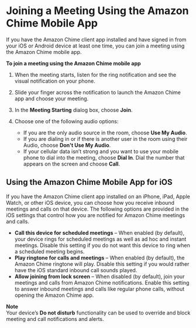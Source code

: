 # Joining a Meeting Using the Amazon Chime Mobile App<a name="chime-join-meeting-mobile-app"></a>

If you have the Amazon Chime client app installed and have signed in from your iOS or Android device at least one time, you can join a meeting using the Amazon Chime mobile app\.

**To join a meeting using the Amazon Chime mobile app**

1. When the meeting starts, listen for the ring notification and see the visual notification on your phone\.

1. Slide your finger across the notification to launch the Amazon Chime app and choose your meeting\.

1. In the **Meeting Starting** dialog box, choose **Join**\.

1. Choose one of the following audio options:
   + If you are the only audio source in the room, choose **Use My Audio**\.
   + If you are dialing in or if there is another user in the room using their Audio, choose **Don't Use My Audio**\.
   + If your cellular data isn’t strong and you want to use your mobile phone to dial into the meeting, choose **Dial In**\. Dial the number that appears on the screen and choose **Call**\.

## Using the Amazon Chime Mobile App for iOS<a name="app-ios"></a>

If you have the Amazon Chime client app installed on an iPhone, iPad, Apple Watch, or other iOS device, you can choose how you receive inbound meetings and calls on that device\. The following options are provided in the iOS settings that control how you are notified for Amazon Chime meetings and calls\.
+ **Call this device for scheduled meetings** – When enabled \(by default\), your device rings for scheduled meetings as well as ad hoc and instant meetings\. Disable this setting if you do not want this device to ring when a scheduled meeting begins\.
+ **Play ringtone for calls and meetings** – When enabled \(by default\), the Amazon Chime ringtone will play\. Disable this setting if you would rather have the iOS standard inbound call sounds played\.
+ **Allow joining from lock screen** – When disabled \(by default\), join your meetings and calls from Amazon Chime notifications\. Enable this setting to answer inbound meetings and calls like regular phone calls, without opening the Amazon Chime app\.

**Note**  
Your device’s **Do not disturb** functionality can be used to override and block meeting and call notifications and alerts\.